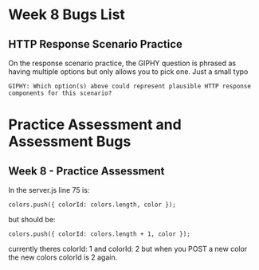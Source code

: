 # Week 8 Bugs List

## **HTTP Response Scenario Practice**

On the response scenario practice, the GIPHY question is phrased as having multiple options but only allows you to pick one. Just a small typo

```GIPHY: Which option(s) above could represent plausible HTTP response components for this scenario?```

# Practice Assessment and Assessment Bugs

## **Week 8 - Practice Assessment**

In the server.js line 75 is:

```colors.push({ colorId: colors.length, color });```

but should be:

```colors.push({ colorId: colors.length + 1, color });```

currently theres colorId: 1 and colorId: 2 but when you POST a new color the new colors colorId is 2 again.
